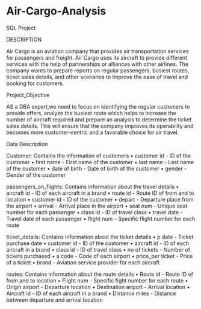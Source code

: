 # Air-Cargo-Analysis
SQL Project

DESCRIPTION

Air Cargo is an aviation company that provides air transportation services for passengers and freight. Air Cargo uses its aircraft to provide different services with the help of partnerships or alliances with other airlines. The company wants to prepare reports on regular passengers, busiest routes, ticket sales details, and other scenarios to Improve the ease of travel and booking for customers.


Project_Objective

AS a DBA expert,we need to focus on identifying the regular customers to provide offers, analyze the busiest route which helps to increase the number of aircraft required and prepare an analysis to determine the ticket sales details. This will ensure that the company improves its operability and becomes more customer-centric and a favorable choice for air travel.


Data Description 


Customer: Contains the information of customers
•	customer id - ID of the customer
•	first name - First name of the customer
•	last name - Last name of the customer
•	date of birth - Date of birth of the customer
•	gender - Gender of the customer

passengers_on_flights: Contains information about the travel details
•	aircraft id - ID of each aircraft in a brand
•	route id - Route ID of from and to location
•	customer id - ID of the customer
•	depart - Departure place from the airport
•	arrival - Arrival place in the airport
•	seat num - Unique seat number for each passenger
•	class id - ID of travel class
•	travel date - Travel date of each passenger
•	flight num - Specific flight number for each route

ticket_details: Contains information about the ticket details
•	p date - Ticket purchase date
•	customer id - ID of the customer
•	aircraft id - ID of each aircraft in a brand
•	class id - ID of travel class
•	no of tickets - Number of tickets purchased
•	a code - Code of each airport
•	price_per ticket - Price of a ticket
•	brand - Aviation service provider for each aircraft

routes: Contains information about the route details
•	Route id - Route ID of from and to location
•	Flight num - Specific fight number for each route
•	Origin airport - Departure location
•	Destination airport - Arrival location
•	Aircraft id - ID of each aircraft in a brand
•	Distance miles - Distance between departure and arrival location

